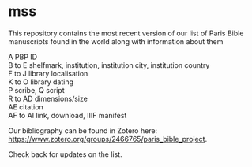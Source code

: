 # mss
This repository contains the most recent version of our list of Paris Bible manuscripts found in the world along with information about them


A PBP ID
<br>
B to E shelfmark, institution, institution city, institution country
<br>
F to J library localisation
<br>
K to O library dating
<br>
P scribe, Q script
<br>
R to AD dimensions/size
<br>
AE citation
<br>
AF to AI link, download, IIIF manifest
<br>

Our bibliography can be found in Zotero here: https://www.zotero.org/groups/2466765/paris_bible_project.
<br>

Check back for updates on the list.
